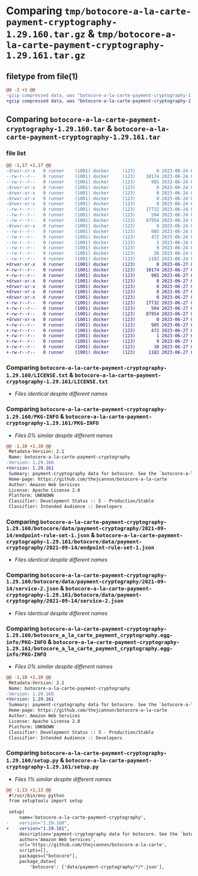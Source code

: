 # Comparing `tmp/botocore-a-la-carte-payment-cryptography-1.29.160.tar.gz` & `tmp/botocore-a-la-carte-payment-cryptography-1.29.161.tar.gz`

## filetype from file(1)

```diff
@@ -1 +1 @@
-gzip compressed data, was "botocore-a-la-carte-payment-cryptography-1.29.160.tar", last modified: Sat Jun 24 01:41:32 2023, max compression
+gzip compressed data, was "botocore-a-la-carte-payment-cryptography-1.29.161.tar", last modified: Tue Jun 27 01:45:08 2023, max compression
```

## Comparing `botocore-a-la-carte-payment-cryptography-1.29.160.tar` & `botocore-a-la-carte-payment-cryptography-1.29.161.tar`

### file list

```diff
@@ -1,17 +1,17 @@
-drwxr-xr-x   0 runner    (1001) docker     (123)        0 2023-06-24 01:41:32.087135 botocore-a-la-carte-payment-cryptography-1.29.160/
--rw-r--r--   0 runner    (1001) docker     (123)    10174 2023-06-24 01:41:31.000000 botocore-a-la-carte-payment-cryptography-1.29.160/LICENSE.txt
--rw-r--r--   0 runner    (1001) docker     (123)      985 2023-06-24 01:41:32.087135 botocore-a-la-carte-payment-cryptography-1.29.160/PKG-INFO
-drwxr-xr-x   0 runner    (1001) docker     (123)        0 2023-06-24 01:41:32.087135 botocore-a-la-carte-payment-cryptography-1.29.160/botocore/
-drwxr-xr-x   0 runner    (1001) docker     (123)        0 2023-06-24 01:41:32.087135 botocore-a-la-carte-payment-cryptography-1.29.160/botocore/data/
-drwxr-xr-x   0 runner    (1001) docker     (123)        0 2023-06-24 01:41:32.087135 botocore-a-la-carte-payment-cryptography-1.29.160/botocore/data/payment-cryptography/
-drwxr-xr-x   0 runner    (1001) docker     (123)        0 2023-06-24 01:41:32.087135 botocore-a-la-carte-payment-cryptography-1.29.160/botocore/data/payment-cryptography/2021-09-14/
--rw-r--r--   0 runner    (1001) docker     (123)    17732 2023-06-24 01:40:51.000000 botocore-a-la-carte-payment-cryptography-1.29.160/botocore/data/payment-cryptography/2021-09-14/endpoint-rule-set-1.json
--rw-r--r--   0 runner    (1001) docker     (123)      504 2023-06-24 01:40:51.000000 botocore-a-la-carte-payment-cryptography-1.29.160/botocore/data/payment-cryptography/2021-09-14/paginators-1.json
--rw-r--r--   0 runner    (1001) docker     (123)    87954 2023-06-24 01:40:51.000000 botocore-a-la-carte-payment-cryptography-1.29.160/botocore/data/payment-cryptography/2021-09-14/service-2.json
-drwxr-xr-x   0 runner    (1001) docker     (123)        0 2023-06-24 01:41:32.087135 botocore-a-la-carte-payment-cryptography-1.29.160/botocore_a_la_carte_payment_cryptography.egg-info/
--rw-r--r--   0 runner    (1001) docker     (123)      985 2023-06-24 01:41:32.000000 botocore-a-la-carte-payment-cryptography-1.29.160/botocore_a_la_carte_payment_cryptography.egg-info/PKG-INFO
--rw-r--r--   0 runner    (1001) docker     (123)      472 2023-06-24 01:41:32.000000 botocore-a-la-carte-payment-cryptography-1.29.160/botocore_a_la_carte_payment_cryptography.egg-info/SOURCES.txt
--rw-r--r--   0 runner    (1001) docker     (123)        1 2023-06-24 01:41:32.000000 botocore-a-la-carte-payment-cryptography-1.29.160/botocore_a_la_carte_payment_cryptography.egg-info/dependency_links.txt
--rw-r--r--   0 runner    (1001) docker     (123)        9 2023-06-24 01:41:32.000000 botocore-a-la-carte-payment-cryptography-1.29.160/botocore_a_la_carte_payment_cryptography.egg-info/top_level.txt
--rw-r--r--   0 runner    (1001) docker     (123)       38 2023-06-24 01:41:32.087135 botocore-a-la-carte-payment-cryptography-1.29.160/setup.cfg
--rw-r--r--   0 runner    (1001) docker     (123)     1182 2023-06-24 01:41:31.000000 botocore-a-la-carte-payment-cryptography-1.29.160/setup.py
+drwxr-xr-x   0 runner    (1001) docker     (123)        0 2023-06-27 01:45:08.219605 botocore-a-la-carte-payment-cryptography-1.29.161/
+-rw-r--r--   0 runner    (1001) docker     (123)    10174 2023-06-27 01:45:08.000000 botocore-a-la-carte-payment-cryptography-1.29.161/LICENSE.txt
+-rw-r--r--   0 runner    (1001) docker     (123)      985 2023-06-27 01:45:08.219605 botocore-a-la-carte-payment-cryptography-1.29.161/PKG-INFO
+drwxr-xr-x   0 runner    (1001) docker     (123)        0 2023-06-27 01:45:08.219605 botocore-a-la-carte-payment-cryptography-1.29.161/botocore/
+drwxr-xr-x   0 runner    (1001) docker     (123)        0 2023-06-27 01:45:08.219605 botocore-a-la-carte-payment-cryptography-1.29.161/botocore/data/
+drwxr-xr-x   0 runner    (1001) docker     (123)        0 2023-06-27 01:45:08.219605 botocore-a-la-carte-payment-cryptography-1.29.161/botocore/data/payment-cryptography/
+drwxr-xr-x   0 runner    (1001) docker     (123)        0 2023-06-27 01:45:08.219605 botocore-a-la-carte-payment-cryptography-1.29.161/botocore/data/payment-cryptography/2021-09-14/
+-rw-r--r--   0 runner    (1001) docker     (123)    17732 2023-06-27 01:44:35.000000 botocore-a-la-carte-payment-cryptography-1.29.161/botocore/data/payment-cryptography/2021-09-14/endpoint-rule-set-1.json
+-rw-r--r--   0 runner    (1001) docker     (123)      504 2023-06-27 01:44:35.000000 botocore-a-la-carte-payment-cryptography-1.29.161/botocore/data/payment-cryptography/2021-09-14/paginators-1.json
+-rw-r--r--   0 runner    (1001) docker     (123)    87954 2023-06-27 01:44:35.000000 botocore-a-la-carte-payment-cryptography-1.29.161/botocore/data/payment-cryptography/2021-09-14/service-2.json
+drwxr-xr-x   0 runner    (1001) docker     (123)        0 2023-06-27 01:45:08.219605 botocore-a-la-carte-payment-cryptography-1.29.161/botocore_a_la_carte_payment_cryptography.egg-info/
+-rw-r--r--   0 runner    (1001) docker     (123)      985 2023-06-27 01:45:08.000000 botocore-a-la-carte-payment-cryptography-1.29.161/botocore_a_la_carte_payment_cryptography.egg-info/PKG-INFO
+-rw-r--r--   0 runner    (1001) docker     (123)      472 2023-06-27 01:45:08.000000 botocore-a-la-carte-payment-cryptography-1.29.161/botocore_a_la_carte_payment_cryptography.egg-info/SOURCES.txt
+-rw-r--r--   0 runner    (1001) docker     (123)        1 2023-06-27 01:45:08.000000 botocore-a-la-carte-payment-cryptography-1.29.161/botocore_a_la_carte_payment_cryptography.egg-info/dependency_links.txt
+-rw-r--r--   0 runner    (1001) docker     (123)        9 2023-06-27 01:45:08.000000 botocore-a-la-carte-payment-cryptography-1.29.161/botocore_a_la_carte_payment_cryptography.egg-info/top_level.txt
+-rw-r--r--   0 runner    (1001) docker     (123)       38 2023-06-27 01:45:08.219605 botocore-a-la-carte-payment-cryptography-1.29.161/setup.cfg
+-rw-r--r--   0 runner    (1001) docker     (123)     1182 2023-06-27 01:45:08.000000 botocore-a-la-carte-payment-cryptography-1.29.161/setup.py
```

### Comparing `botocore-a-la-carte-payment-cryptography-1.29.160/LICENSE.txt` & `botocore-a-la-carte-payment-cryptography-1.29.161/LICENSE.txt`

 * *Files identical despite different names*

### Comparing `botocore-a-la-carte-payment-cryptography-1.29.160/PKG-INFO` & `botocore-a-la-carte-payment-cryptography-1.29.161/PKG-INFO`

 * *Files 0% similar despite different names*

```diff
@@ -1,10 +1,10 @@
 Metadata-Version: 2.1
 Name: botocore-a-la-carte-payment-cryptography
-Version: 1.29.160
+Version: 1.29.161
 Summary: payment-cryptography data for botocore. See the `botocore-a-la-carte` package for more info.
 Home-page: https://github.com/thejcannon/botocore-a-la-carte
 Author: Amazon Web Services
 License: Apache License 2.0
 Platform: UNKNOWN
 Classifier: Development Status :: 5 - Production/Stable
 Classifier: Intended Audience :: Developers
```

### Comparing `botocore-a-la-carte-payment-cryptography-1.29.160/botocore/data/payment-cryptography/2021-09-14/endpoint-rule-set-1.json` & `botocore-a-la-carte-payment-cryptography-1.29.161/botocore/data/payment-cryptography/2021-09-14/endpoint-rule-set-1.json`

 * *Files identical despite different names*

### Comparing `botocore-a-la-carte-payment-cryptography-1.29.160/botocore/data/payment-cryptography/2021-09-14/service-2.json` & `botocore-a-la-carte-payment-cryptography-1.29.161/botocore/data/payment-cryptography/2021-09-14/service-2.json`

 * *Files identical despite different names*

### Comparing `botocore-a-la-carte-payment-cryptography-1.29.160/botocore_a_la_carte_payment_cryptography.egg-info/PKG-INFO` & `botocore-a-la-carte-payment-cryptography-1.29.161/botocore_a_la_carte_payment_cryptography.egg-info/PKG-INFO`

 * *Files 0% similar despite different names*

```diff
@@ -1,10 +1,10 @@
 Metadata-Version: 2.1
 Name: botocore-a-la-carte-payment-cryptography
-Version: 1.29.160
+Version: 1.29.161
 Summary: payment-cryptography data for botocore. See the `botocore-a-la-carte` package for more info.
 Home-page: https://github.com/thejcannon/botocore-a-la-carte
 Author: Amazon Web Services
 License: Apache License 2.0
 Platform: UNKNOWN
 Classifier: Development Status :: 5 - Production/Stable
 Classifier: Intended Audience :: Developers
```

### Comparing `botocore-a-la-carte-payment-cryptography-1.29.160/setup.py` & `botocore-a-la-carte-payment-cryptography-1.29.161/setup.py`

 * *Files 1% similar despite different names*

```diff
@@ -1,13 +1,13 @@
 #!/usr/bin/env python
 from setuptools import setup
 
 setup(
     name='botocore-a-la-carte-payment-cryptography',
-    version="1.29.160",
+    version="1.29.161",
     description='payment-cryptography data for botocore. See the `botocore-a-la-carte` package for more info.',
     author='Amazon Web Services',
     url='https://github.com/thejcannon/botocore-a-la-carte',
     scripts=[],
     packages=["botocore"],
     package_data={
         'botocore': ['data/payment-cryptography/*/*.json'],
```

